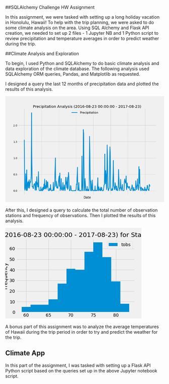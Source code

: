 ##SQLAlchemy Challenge HW Assignment 

In this assignment, we were tasked with setting up a long holiday vacation in Honolulu, Hawaii! To help with the trip planning, we were asked to do some climate analysis on the area. Using SQL Alchemy and Flask API creation, we needed to set up 2 files - 1 Jupyter NB and 1 Python script to review precipitation and temperature averages in order to predict weather during the trip. 


##Climate Analysis and Exploration


To begin, I used Python and SQLAlchemy to do basic climate analysis and data exploration of the climate database. The following analysis used SQLAlchemy ORM queries, Pandas, and Matplotlib as requested. 


I designed a query the last 12 months of precipitation data and plotted the results of this analysis.


![](images/Precipitation_Analysis.png)


After this, I designed a query to calculate the total number of observation stations and frequency of observations. Then I plotted the results of this analysis.


![](images/Station_Analysis.png)


A bonus part of this assignment was to analyze the average temperatures of Hawaii during the trip period in order to try and predict the weather for the trip. 


## Climate App


In this part of the assignment, I was tasked with setting up a Flask API Python script based on the queries set up in the above Jupyter notebook script.
